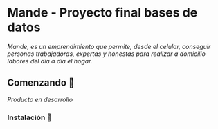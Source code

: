 # Mande -  Proyecto final bases de datos

_Mande, es un emprendimiento que permite, desde el celular, conseguir personas trabajadoras, expertas y honestas para realizar a domicilio labores del día a día el hogar._

## Comenzando 🚀 
_Producto en desarrollo_
### Instalación 🔧
